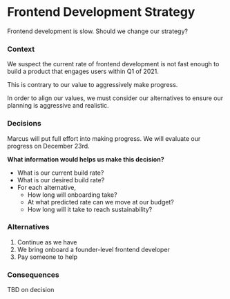 # Frontend Development Strategy

Frontend development is slow. Should we change our strategy?



### Context

We suspect the current rate of frontend development is not fast enough to build a product that engages users within Q1 of 2021.

This is contrary to our value to aggressively make progress.

In order to align our values, we must consider our alternatives to ensure our planning is aggressive and realistic.



### Decisions

Marcus will put full effort into making progress. We will evaluate our progress on December 23rd.

**What information would helps us make this decision?**
  - What is our current build rate?
  - What is our desired build rate?
  - For each alternative,
    - How long will onboarding take?
    - At what predicted rate can we move at our budget?
    - How long will it take to reach sustainability?




### Alternatives

1. Continue as we have
2. We bring onboard a founder-level frontend developer
3. Pay someone to help



### Consequences

TBD on decision
